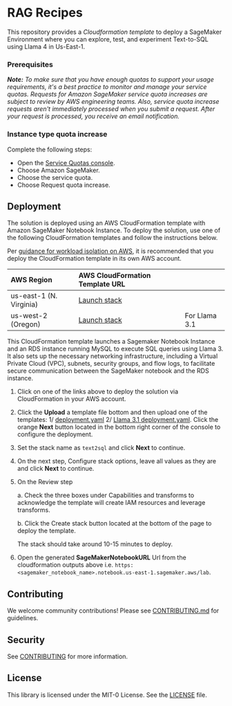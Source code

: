 # RAG Recipes

This repository provides a *Cloudformation template* to deploy a SageMaker Environment where you can explore, test, and experiment Text-to-SQL using Llama 4 in Us-East-1.

### Prerequisites

***Note:** To make sure that you have enough quotas to support your usage requirements, it's a best practice to monitor and manage your service quotas. Requests for Amazon SageMaker service quota increases are subject to review by AWS engineering teams. Also, service quota increase requests aren't immediately processed when you submit a request. After your request is processed, you receive an email notification.*

### Instance type quota increase

Complete the following steps:

- Open the [Service Quotas console](https://console.aws.amazon.com/servicequotas/).
- Choose Amazon SageMaker.
- Choose the service quota.
- Choose Request quota increase.

## Deployment

The solution is deployed using an AWS CloudFormation template with Amazon SageMaker Notebook Instance. To deploy the solution, use one of the following CloudFormation templates and follow the instructions below.

Per [guidance for workload isolation on AWS](https://aws.amazon.com/solutions/guidance/workload-isolation-on-aws/), it is recommended that you deploy the CloudFormation template in its own AWS account.

| AWS Region | AWS CloudFormation Template URL | |
|:-----------|:----------------------------|:-|
| us-east-1 (N. Virginia) |<a href="https://console.aws.amazon.com/cloudformation/home?region=us-east-1#/stacks/new?stackName=text2sql&templateURL=" target="_blank">Launch stack</a> ||
| us-west-2 (Oregon) |<a href="https://console.aws.amazon.com/cloudformation/home?region=us-west-2#/stacks/new?stackName=text2sql&templateURL=" target="_blank">Launch stack</a> |For Llama 3.1|


This CloudFormation template launches a Sagemaker Notebook Instance and an RDS instance running MySQL to execute SQL queries using Llama 3. It also sets up the necessary networking infrastructure, including a Virtual Private Cloud (VPC), subnets, security groups, and flow logs, to facilitate secure communication between the SageMaker notebook and the RDS instance.

1. Click on one of the links above to deploy the solution via CloudFormation in your AWS account. 

2. Click the **Upload** a template file bottom and then upload one of the templates: 1/ [deployment.yaml](cloudformation/text2sql.yaml) 2/ [Llama 3.1 deployment.yaml](cloudformation/text2sql-v2.yaml). Click the orange **Next** button located in the bottom right corner of the console to configure the deployment.

3. Set the stack name as `text2sql` and click **Next** to continue.

5. On the next step, Configure stack options, leave all values as they are and click **Next** to continue.

6. On the Review step

    a. Check the three boxes under Capabilities and transforms to acknowledge the template will create IAM resources and leverage transforms.

    b. Click the Create stack button located at the bottom of the page to deploy the template.

    The stack should take around 10-15 minutes to deploy.

7. Open the generated **SageMakerNotebookURL** Url from the cloudformation outputs above i.e. `https:<sagemaker_notebook_name>.notebook.us-east-1.sagemaker.aws/lab`. 

## Contributing

We welcome community contributions! Please see [CONTRIBUTING.md](CONTRIBUTING.md) for guidelines.

## Security

See [CONTRIBUTING](CONTRIBUTING.md#security-issue-notifications) for more information.

## License

This library is licensed under the MIT-0 License. See the [LICENSE](LICENSE) file.
